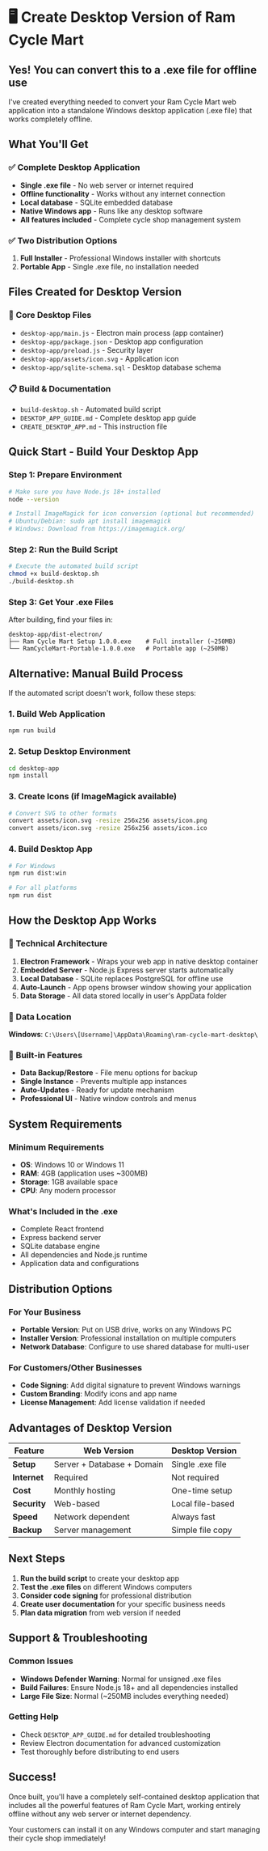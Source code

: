 # 🖥️ Create Desktop Version of Ram Cycle Mart

## Yes! You can convert this to a .exe file for offline use

I've created everything needed to convert your Ram Cycle Mart web application into a standalone Windows desktop application (.exe file) that works completely offline.

## What You'll Get

### ✅ Complete Desktop Application
- **Single .exe file** - No web server or internet required
- **Offline functionality** - Works without any internet connection
- **Local database** - SQLite embedded database
- **Native Windows app** - Runs like any desktop software
- **All features included** - Complete cycle shop management system

### ✅ Two Distribution Options
1. **Full Installer** - Professional Windows installer with shortcuts
2. **Portable App** - Single .exe file, no installation needed

## Files Created for Desktop Version

### 🔧 Core Desktop Files
- `desktop-app/main.js` - Electron main process (app container)
- `desktop-app/package.json` - Desktop app configuration
- `desktop-app/preload.js` - Security layer
- `desktop-app/assets/icon.svg` - Application icon
- `desktop-app/sqlite-schema.sql` - Desktop database schema

### 📋 Build & Documentation
- `build-desktop.sh` - Automated build script
- `DESKTOP_APP_GUIDE.md` - Complete desktop app guide
- `CREATE_DESKTOP_APP.md` - This instruction file

## Quick Start - Build Your Desktop App

### Step 1: Prepare Environment
```bash
# Make sure you have Node.js 18+ installed
node --version

# Install ImageMagick for icon conversion (optional but recommended)
# Ubuntu/Debian: sudo apt install imagemagick
# Windows: Download from https://imagemagick.org/
```

### Step 2: Run the Build Script
```bash
# Execute the automated build script
chmod +x build-desktop.sh
./build-desktop.sh
```

### Step 3: Get Your .exe Files
After building, find your files in:
```
desktop-app/dist-electron/
├── Ram Cycle Mart Setup 1.0.0.exe    # Full installer (~250MB)
└── RamCycleMart-Portable-1.0.0.exe   # Portable app (~250MB)
```

## Alternative: Manual Build Process

If the automated script doesn't work, follow these steps:

### 1. Build Web Application
```bash
npm run build
```

### 2. Setup Desktop Environment
```bash
cd desktop-app
npm install
```

### 3. Create Icons (if ImageMagick available)
```bash
# Convert SVG to other formats
convert assets/icon.svg -resize 256x256 assets/icon.png
convert assets/icon.svg -resize 256x256 assets/icon.ico
```

### 4. Build Desktop App
```bash
# For Windows
npm run dist:win

# For all platforms
npm run dist
```

## How the Desktop App Works

### 🔄 Technical Architecture
1. **Electron Framework** - Wraps your web app in native desktop container
2. **Embedded Server** - Node.js Express server starts automatically
3. **Local Database** - SQLite replaces PostgreSQL for offline use
4. **Auto-Launch** - App opens browser window showing your application
5. **Data Storage** - All data stored locally in user's AppData folder

### 📁 Data Location
**Windows**: `C:\Users\[Username]\AppData\Roaming\ram-cycle-mart-desktop\`

### 🔐 Built-in Features
- **Data Backup/Restore** - File menu options for backup
- **Single Instance** - Prevents multiple app instances
- **Auto-Updates** - Ready for update mechanism
- **Professional UI** - Native window controls and menus

## System Requirements

### Minimum Requirements
- **OS**: Windows 10 or Windows 11
- **RAM**: 4GB (application uses ~300MB)
- **Storage**: 1GB available space
- **CPU**: Any modern processor

### What's Included in the .exe
- Complete React frontend
- Express backend server
- SQLite database engine
- All dependencies and Node.js runtime
- Application data and configurations

## Distribution Options

### For Your Business
- **Portable Version**: Put on USB drive, works on any Windows PC
- **Installer Version**: Professional installation on multiple computers
- **Network Database**: Configure to use shared database for multi-user

### For Customers/Other Businesses
- **Code Signing**: Add digital signature to prevent Windows warnings
- **Custom Branding**: Modify icons and app name
- **License Management**: Add license validation if needed

## Advantages of Desktop Version

| Feature | Web Version | Desktop Version |
|---------|-------------|-----------------|
| **Setup** | Server + Database + Domain | Single .exe file |
| **Internet** | Required | Not required |
| **Cost** | Monthly hosting | One-time setup |
| **Security** | Web-based | Local file-based |
| **Speed** | Network dependent | Always fast |
| **Backup** | Server management | Simple file copy |

## Next Steps

1. **Run the build script** to create your desktop app
2. **Test the .exe files** on different Windows computers
3. **Consider code signing** for professional distribution
4. **Create user documentation** for your specific business needs
5. **Plan data migration** from web version if needed

## Support & Troubleshooting

### Common Issues
- **Windows Defender Warning**: Normal for unsigned .exe files
- **Build Failures**: Ensure Node.js 18+ and all dependencies installed
- **Large File Size**: Normal (~250MB includes everything needed)

### Getting Help
- Check `DESKTOP_APP_GUIDE.md` for detailed troubleshooting
- Review Electron documentation for advanced customization
- Test thoroughly before distributing to end users

## Success! 

Once built, you'll have a completely self-contained desktop application that includes all the powerful features of Ram Cycle Mart, working entirely offline without any web server or internet dependency.

Your customers can install it on any Windows computer and start managing their cycle shop immediately!